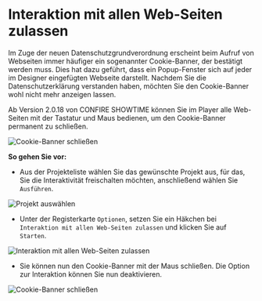 # Interaktion mit allen Web-Seiten zulassen

Im Zuge der neuen Datenschutzgrundverordnung erscheint beim Aufruf von Webseiten immer häufiger  ein sogenannter Cookie-Banner, der bestätigt werden muss. Dies hat dazu geführt, dass ein Popup-Fenster sich auf jeder im Designer eingefügten Webseite darstellt. Nachdem Sie die Datenschutzerklärung verstanden haben, möchten Sie den Cookie-Banner wohl nicht mehr anzeigen lassen.

Ab Version 2.0.18 von CONFIRE SHOWTIME können Sie im Player alle Web-Seiten mit der Tastatur und Maus bedienen, um den Cookie-Banner permanent zu schließen.

![Cookie-Banner schließen](/images/close_popup.jpg)


**So gehen Sie vor:**

* Aus der Projekteliste wählen Sie das gewünschte Projekt aus, für das, Sie die Interaktivität freischalten möchten, anschließend wählen Sie `Ausführen`.

![Projekt auswählen](/images/Select_Project.jpg)

* Unter der Registerkarte `Optionen`, setzen Sie ein Häkchen bei `Interaktion mit allen Web-Seiten zulassen` und klicken Sie auf `Starten`.

![Interaktion mit allen Web-Seiten zulassen](/images/Interaktion_mit_Web-Seiten_zulassen.jpg)

* Sie können nun den Cookie-Banner mit der Maus schließen. Die Option zur Interaktion können Sie nun deaktivieren.
   
![Cookie-Banner schließen](/images/Datenschutzerklärung_Popup.jpg)




